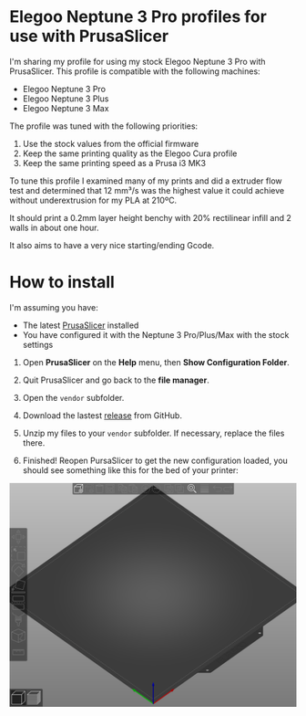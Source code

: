 # Elegoo Neptune 3 Pro profiles for use with PrusaSlicer

I'm sharing my profile for using my stock Elegoo Neptune 3 Pro with PrusaSlicer. This profile is compatible with the following machines:

* Elegoo Neptune 3 Pro
* Elegoo Neptune 3 Plus
* Elegoo Neptune 3 Max

The profile was tuned with the following priorities:

1. Use the stock values from the official firmware
2. Keep the same printing quality as the Elegoo Cura profile
3. Keep the same printing speed as a Prusa i3 MK3

To tune this profile I examined many of my prints and did a extruder flow test and determined that 12 mm³/s was the highest value it could achieve without underextrusion for my PLA at 210ºC.

It should print a 0.2mm layer height benchy with 20% rectilinear infill and 2 walls in about one hour.

It also aims to have a very nice starting/ending Gcode.

# How to install

I'm assuming you have:

* The latest [PrusaSlicer](https://github.com/prusa3d/PrusaSlicer/releases) installed
* You have configured it with the Neptune 3 Pro/Plus/Max with the stock settings

1. Open **PrusaSlicer** on the **Help** menu, then **Show Configuration Folder**.

2. Quit PrusaSlicer and go back to the **file manager**.
 
3. Open the `vendor` subfolder.

4. Download the lastest [release](https://github.com/RuiNelson/Neptune3ProProfileForPrusaSlicer/releases) from GitHub.

5. Unzip my files to your `vendor` subfolder. If necessary, replace the files there.

6. Finished! Reopen PursaSlicer to get the new configuration loaded, you should see something like this for the bed of your printer:

![Screenshot](docs/screenshot.png)
